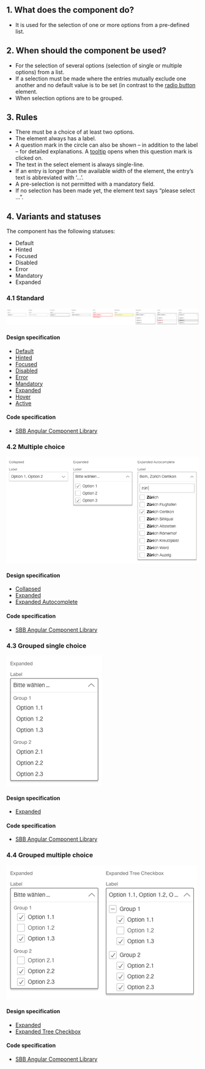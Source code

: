 ## 1. What does the component do? 
* It is used for the selection of one or more options from a pre-defined list.


## 2. When should the component be used?
* For the selection of several options (selection of single or multiple options) from a list.
* If a selection must be made where the entries mutually exclude one another and no default value is to be set (in contrast to the [radio button](https://digital.sbb.ch/en/webapps/components/radiobutton) element.
* When selection options are to be grouped.


## 3. Rules
* There must be a choice of at least two options.
* The element always has a label.
* A question mark in the circle can also be shown – in addition to the label – for detailed explanations. A [tooltip](https://digital.sbb.ch/en/webapps/components/tooltip) opens when this question mark is clicked on.
* The text in the select element is always single-line.
* If an entry is longer than the available width of the element, the entry’s text is abbreviated with ‘…’.
* A pre-selection is not permitted with a mandatory field.
* If no selection has been made yet, the element text says “please select …”.


## 4. Variants and statuses
The component has the following statuses:
* Default
* Hinted
* Focused
* Disabled
* Error
* Mandatory
* Expanded

### 4.1 Standard
![Image of the select component in the standard variant](https://raw.githubusercontent.com/sbb-design-systems/design-system-webapp-documentation/master/documentation/components/select/images/Select_Default.png 'class: image')

#### Design specification
* [Default](https://www.sketch.com/s/58b25e4c-bf9c-4f74-973f-503538fcbea2/a/5ynoRd#Inspector)
* [Hinted](https://www.sketch.com/s/58b25e4c-bf9c-4f74-973f-503538fcbea2/a/v88vv84#Inspector)
* [Focused](https://www.sketch.com/s/58b25e4c-bf9c-4f74-973f-503538fcbea2/a/bDLaGj#Inspector)
* [Disabled](https://www.sketch.com/s/58b25e4c-bf9c-4f74-973f-503538fcbea2/a/Wjdn2k#Inspector)
* [Error](https://www.sketch.com/s/58b25e4c-bf9c-4f74-973f-503538fcbea2/a/3LoxWm#Inspector)
* [Mandatory](https://www.sketch.com/s/58b25e4c-bf9c-4f74-973f-503538fcbea2/a/4aabbaD#Inspector)
* [Expanded](https://www.sketch.com/s/58b25e4c-bf9c-4f74-973f-503538fcbea2/a/r79r5A#Inspector)
* [Hover](https://www.sketch.com/s/58b25e4c-bf9c-4f74-973f-503538fcbea2/a/nKQDZl#Inspector)
* [Active](https://www.sketch.com/s/58b25e4c-bf9c-4f74-973f-503538fcbea2/a/QqD1Mb#Inspector)

#### Code specification
* [SBB Angular Component Library](https://sbb-angular.app.sbb.ch/business/components/select)

### 4.2 Multiple choice 
![Image of the select component with multiple choice](https://raw.githubusercontent.com/sbb-design-systems/design-system-webapp-documentation/master/documentation/components/select/images/select_multi.png 'class: image')

#### Design specification
* [Collapsed](https://www.sketch.com/s/58b25e4c-bf9c-4f74-973f-503538fcbea2/a/xz0QA0#Inspector)
* [Expanded](https://www.sketch.com/s/58b25e4c-bf9c-4f74-973f-503538fcbea2/a/EAeGJq#Inspector)
* [Expanded Autocomplete](https://www.sketch.com/s/58b25e4c-bf9c-4f74-973f-503538fcbea2/a/j14rpb#Inspector)

#### Code specification
* [SBB Angular Component Library](https://sbb-angular.app.sbb.ch/business/components/select)

### 4.3 Grouped single choice
![Image of the select component with grouped entries](https://raw.githubusercontent.com/sbb-design-systems/design-system-webapp-documentation/master/documentation/components/select/images/Select_Grouped_Single.png 'class: image')

#### Design specification
* [Expanded](https://www.sketch.com/s/58b25e4c-bf9c-4f74-973f-503538fcbea2/a/dAgjMj#Inspector)

#### Code specification
* [SBB Angular Component Library](https://sbb-angular.app.sbb.ch/business/components/select)

### 4.4 Grouped multiple choice
![Image of the select component with grouped entries and multiple choice](https://raw.githubusercontent.com/sbb-design-systems/design-system-webapp-documentation/master/documentation/components/select/images/Select_Grouped_Multi.png 'class: image')

#### Design specification
* [Expanded](https://www.sketch.com/s/58b25e4c-bf9c-4f74-973f-503538fcbea2/a/zJyK5l#Inspector)
* [Expanded Tree Checkbox](https://www.sketch.com/s/58b25e4c-bf9c-4f74-973f-503538fcbea2/a/ZZVnLv#Inspector)

#### Code specification
* [SBB Angular Component Library](https://sbb-angular.app.sbb.ch/business/components/select)
